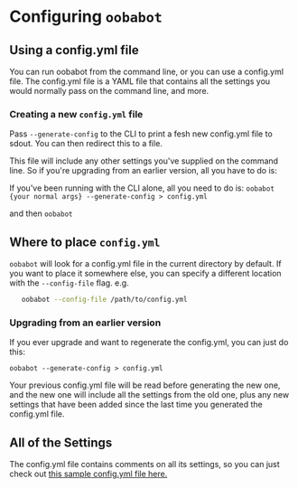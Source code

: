 # Configuring **`oobabot`**

## Using a config.yml file

You can run oobabot from the command line, or you can use a config.yml
file.  The config.yml file is a YAML file that contains all the
settings you would normally pass on the command line, and more.

### Creating a new `config.yml` file

Pass `--generate-config` to the CLI to print a fesh new config.yml
file to sdout.  You can then redirect this to a file.

This file will include any other settings you've supplied on the
command line.  So if you're upgrading from an earlier version,
all you have to do is:

If you've been running with the CLI alone, all you need to do is:
  `oobabot {your normal args} --generate-config > config.yml`

and then
  `oobabot`

## Where to place `config.yml`

`oobabot` will look for a config.yml file in the current
directory by default.  If you want to place it somewhere
else, you can specify a different location with the
`--config-file` flag.  e.g.

```bash
   oobabot --config-file /path/to/config.yml
```

### Upgrading from an earlier version

If you ever upgrade and want to regenerate the config.yml,
you can just do this:

  `oobabot --generate-config > config.yml`

Your previous config.yml file will be read before generating the new one,
and the new one will include all the settings from the old one, plus
any new settings that have been added since the last time you generated
the config.yml file.

## All of the Settings

The config.yml file contains comments on all its settings, so you can
just check out [this sample config.yml file here.](./config.sample.yml)
